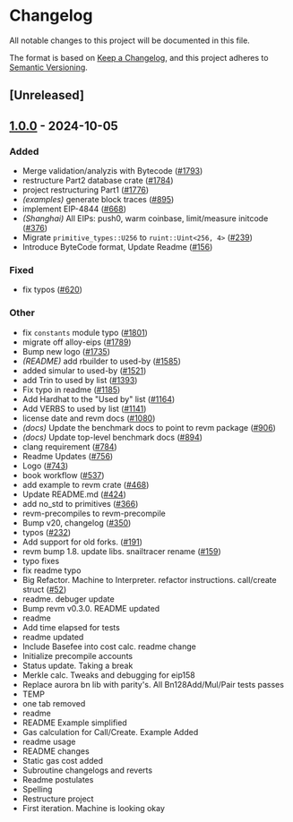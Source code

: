 # Changelog

All notable changes to this project will be documented in this file.

The format is based on [Keep a Changelog](https://keepachangelog.com/en/1.0.0/),
and this project adheres to [Semantic Versioning](https://semver.org/spec/v2.0.0.html).

## [Unreleased]

## [1.0.0](https://github.com/mahmudsudo/revm/releases/tag/revm-specification-v1.0.0) - 2024-10-05

### Added

- Merge validation/analyzis with Bytecode ([#1793](https://github.com/mahmudsudo/revm/pull/1793))
- restructure Part2 database crate ([#1784](https://github.com/mahmudsudo/revm/pull/1784))
- project restructuring Part1 ([#1776](https://github.com/mahmudsudo/revm/pull/1776))
- *(examples)* generate block traces ([#895](https://github.com/mahmudsudo/revm/pull/895))
- implement EIP-4844 ([#668](https://github.com/mahmudsudo/revm/pull/668))
- *(Shanghai)* All EIPs: push0, warm coinbase, limit/measure initcode ([#376](https://github.com/mahmudsudo/revm/pull/376))
- Migrate `primitive_types::U256` to `ruint::Uint<256, 4>` ([#239](https://github.com/mahmudsudo/revm/pull/239))
- Introduce ByteCode format, Update Readme ([#156](https://github.com/mahmudsudo/revm/pull/156))

### Fixed

- fix typos ([#620](https://github.com/mahmudsudo/revm/pull/620))

### Other

- fix `constants` module typo ([#1801](https://github.com/mahmudsudo/revm/pull/1801))
- migrate off alloy-eips ([#1789](https://github.com/mahmudsudo/revm/pull/1789))
- Bump new logo ([#1735](https://github.com/mahmudsudo/revm/pull/1735))
- *(README)* add rbuilder to used-by ([#1585](https://github.com/mahmudsudo/revm/pull/1585))
- added simular to used-by ([#1521](https://github.com/mahmudsudo/revm/pull/1521))
- add Trin to used by list ([#1393](https://github.com/mahmudsudo/revm/pull/1393))
- Fix typo in readme ([#1185](https://github.com/mahmudsudo/revm/pull/1185))
- Add Hardhat to the "Used by" list ([#1164](https://github.com/mahmudsudo/revm/pull/1164))
- Add VERBS to used by list ([#1141](https://github.com/mahmudsudo/revm/pull/1141))
- license date and revm docs ([#1080](https://github.com/mahmudsudo/revm/pull/1080))
- *(docs)* Update the benchmark docs to point to revm package ([#906](https://github.com/mahmudsudo/revm/pull/906))
- *(docs)* Update top-level benchmark docs ([#894](https://github.com/mahmudsudo/revm/pull/894))
- clang requirement ([#784](https://github.com/mahmudsudo/revm/pull/784))
- Readme Updates ([#756](https://github.com/mahmudsudo/revm/pull/756))
- Logo ([#743](https://github.com/mahmudsudo/revm/pull/743))
- book workflow ([#537](https://github.com/mahmudsudo/revm/pull/537))
- add example to revm crate ([#468](https://github.com/mahmudsudo/revm/pull/468))
- Update README.md ([#424](https://github.com/mahmudsudo/revm/pull/424))
- add no_std to primitives ([#366](https://github.com/mahmudsudo/revm/pull/366))
- revm-precompiles to revm-precompile
- Bump v20, changelog ([#350](https://github.com/mahmudsudo/revm/pull/350))
- typos ([#232](https://github.com/mahmudsudo/revm/pull/232))
- Add support for old forks. ([#191](https://github.com/mahmudsudo/revm/pull/191))
- revm bump 1.8. update libs. snailtracer rename ([#159](https://github.com/mahmudsudo/revm/pull/159))
- typo fixes
- fix readme typo
- Big Refactor. Machine to Interpreter. refactor instructions. call/create struct ([#52](https://github.com/mahmudsudo/revm/pull/52))
- readme. debuger update
- Bump revm v0.3.0. README updated
- readme
- Add time elapsed for tests
- readme updated
- Include Basefee into cost calc. readme change
- Initialize precompile accounts
- Status update. Taking a break
- Merkle calc. Tweaks and debugging for eip158
- Replace aurora bn lib with parity's. All Bn128Add/Mul/Pair tests passes
- TEMP
- one tab removed
- readme
- README Example simplified
- Gas calculation for Call/Create. Example Added
- readme usage
- README changes
- Static gas cost added
- Subroutine changelogs and reverts
- Readme postulates
- Spelling
- Restructure project
- First iteration. Machine is looking okay
